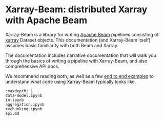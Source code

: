 # Xarray-Beam: distributed Xarray with Apache Beam

Xarray-Beam is a library for writing [Apache Beam](http://beam.apache.org/) pipelines consisting of [xarray](http://xarray.pydata.org) Dataset objects. This documentation (and Xarray-Beam itself) assumes basic familiarity with both Beam and Xarray.

The documentation includes narrative documentation that will walk you through the basics of writing a pipeline with Xarray-Beam, and also comprehensive API docs.

We recommend reading both, as well as a few [end to end examples](https://github.com/google/xarray-beam/tree/main/examples) to understand what code using Xarray-Beam typically looks like.

```{toctree}
:maxdepth: 1
data-model.ipynb
io.ipynb
aggregation.ipynb
rechunking.ipynb
api.md
```
